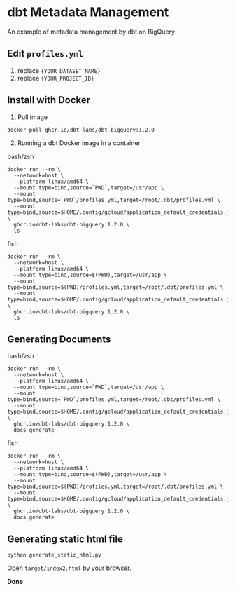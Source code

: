 # dbt Metadata Management

An example of metadata management by dbt on BigQuery

## Edit `profiles.yml`

1. replace `{YOUR_DATASET_NAME}`
2. replace `{YOUR_PROJECT_ID}`

## Install with Docker

1. Pull image

```console
docker pull ghcr.io/dbt-labs/dbt-bigquery:1.2.0
```

2. Running a dbt Docker image in a container

bash/zsh

```console
docker run --rm \
  --network=host \
  --platform linux/amd64 \
  --mount type=bind,source=`PWD`,target=/usr/app \
  --mount type=bind,source=`PWD`/profiles.yml,target=/root/.dbt/profiles.yml \
  --mount type=bind,source=$HOME/.config/gcloud/application_default_credentials.json,target=/root/.config/gcloud/application_default_credentials.json \
  ghcr.io/dbt-labs/dbt-bigquery:1.2.0 \
  ls
```

fish

```console
docker run --rm \
  --network=host \
  --platform linux/amd64 \
  --mount type=bind,source=$(PWD),target=/usr/app \
  --mount type=bind,source=$(PWD)/profiles.yml,target=/root/.dbt/profiles.yml \
  --mount type=bind,source=$HOME/.config/gcloud/application_default_credentials.json,target=/root/.config/gcloud/application_default_credentials.json \
  ghcr.io/dbt-labs/dbt-bigquery:1.2.0 \
  ls
```

## Generating Documents

bash/zsh

```console
docker run --rm \
  --network=host \
  --platform linux/amd64 \
  --mount type=bind,source=`PWD`,target=/usr/app \
  --mount type=bind,source=`PWD`/profiles.yml,target=/root/.dbt/profiles.yml \
  --mount type=bind,source=$HOME/.config/gcloud/application_default_credentials.json,target=/root/.config/gcloud/application_default_credentials.json \
  ghcr.io/dbt-labs/dbt-bigquery:1.2.0 \
  docs generate
```

fish

```console
docker run --rm \
  --network=host \
  --platform linux/amd64 \
  --mount type=bind,source=$(PWD),target=/usr/app \
  --mount type=bind,source=$(PWD)/profiles.yml,target=/root/.dbt/profiles.yml \
  --mount type=bind,source=$HOME/.config/gcloud/application_default_credentials.json,target=/root/.config/gcloud/application_default_credentials.json \
  ghcr.io/dbt-labs/dbt-bigquery:1.2.0 \
  docs generate
```

## Generating static html file

```console
python generate_static_html.py
```

Open `target/index2.html` by your browser.

**Done**